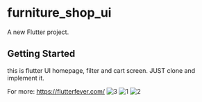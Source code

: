 
# furniture_shop_ui

A new Flutter project.

## Getting Started

this is flutter UI homepage, filter and cart screen.
JUST clone and implement it.

For more: https://flutterfever.com/
![3](https://github.com/coderbaba0/furniture_shop_ui/assets/128967105/11a07502-db4b-43aa-953d-ef0cb0a2d250)
![1](https://github.com/coderbaba0/furniture_shop_ui/assets/128967105/332a454b-5beb-4a42-978a-eb32926eb329)
![2](https://github.com/coderbaba0/furniture_shop_ui/assets/128967105/d850d578-0c8b-446e-be96-17cc04513bf1)
